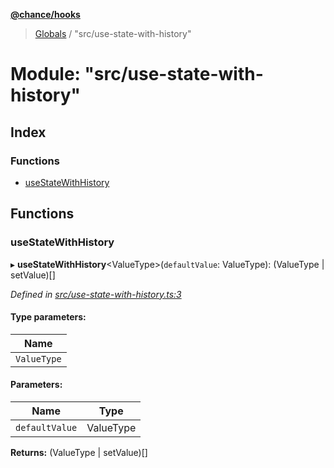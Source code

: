 **[@chance/hooks](../README.md)**

> [Globals](../globals.md) / "src/use-state-with-history"

# Module: "src/use-state-with-history"

## Index

### Functions

* [useStateWithHistory](_src_use_state_with_history_.md#usestatewithhistory)

## Functions

### useStateWithHistory

▸ **useStateWithHistory**<ValueType\>(`defaultValue`: ValueType): (ValueType \| setValue)[]

*Defined in [src/use-state-with-history.ts:3](https://github.com/chaance/hooks/blob/1abfd2e/src/use-state-with-history.ts#L3)*

#### Type parameters:

Name |
------ |
`ValueType` |

#### Parameters:

Name | Type |
------ | ------ |
`defaultValue` | ValueType |

**Returns:** (ValueType \| setValue)[]
